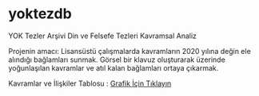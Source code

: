 # yoktezdb

YOK Tezler Arşivi Din ve Felsefe Tezleri Kavramsal Analiz

Projenin amacı: Lisansüstü çalışmalarda kavramların 2020 yılına değin ele alındığı bağlamları sunmak. Görsel bir klavuz oluşturarak üzerinde yoğunlaşılan kavramlar ve atıl kalan bağlamları ortaya çıkarmak.

Kavramlar ve İlişkiler Tablosu : <a href="link//chord_graph.html">Grafik İçin Tıklayın</a> 
